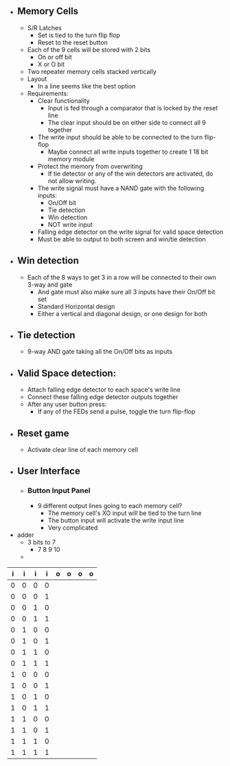 - ## Memory Cells
	- S/R Latches
		- Set is tied to the turn flip flop
		- Reset to the reset button
	- Each of the 9 cells will be stored with 2 bits
		- On or off bit
		- X or O bit
	- Two repeater memory cells stacked vertically
	- Layout
		- In a line seems like the best option
	- Requirements:
		- Clear functionality
			- Input is fed through a comparator that is locked by the reset line
			- The clear input should be on either side to connect all 9 together
		- The write input should be able to be connected to the turn flip-flop
			- Maybe connect all write inputs together to create 1 18 bit memory module
		- Protect the memory from overwriting
			- If tie detector or any of the win detectors are activated, do not allow writing.
		- The write signal must have a NAND gate with the following inputs:
			- On/Off bit
			- Tie detection
			- Win detection
			- NOT write input
		- Falling edge detector on the write signal for valid space detection
		- Must be able to output to both screen and win/tie detection
- ## Win detection
	- Each of the 8 ways to get 3 in a row will be connected to their own 3-way and gate
		- And gate must also make sure all 3 inputs have their On/Off bit set
		- Standard Horizontal design
		- Either a vertical and diagonal design, or one design for both
- ## Tie detection
	- 9-way AND gate taking all the On/Off bits as inputs
- ## Valid Space detection:
	- Attach falling edge detector to each space's write line
	- Connect these falling edge detector outputs together
	- After any user button press:
		- If any of the FEDs send a pulse, toggle the turn flip-flop
- ## Reset game
	- Activate clear line of each memory cell
- ## User Interface
	- ### Button Input Panel
		- 9 different output lines going to each memory cell?
			- The memory cell's XO input will be tied to the turn line
			- The button input will activate the write input line
			- Very complicated
- adder
	- 3 bits to 7
		- 7 8 9 10
	- 



i|i|i|i|o|o|o|o
-|-|-|-|-|-|-|-
0|0|0|0||||
0|0|0|1||||
0|0|1|0||||
0|0|1|1||||
0|1|0|0||||
0|1|0|1||||
0|1|1|0||||
0|1|1|1||||
1|0|0|0||||
1|0|0|1||||
1|0|1|0||||
1|0|1|1||||
1|1|0|0||||
1|1|0|1||||
1|1|1|0||||
1|1|1|1||||

